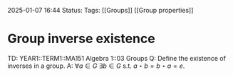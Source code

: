 2025-01-07 16:44
Status: 
Tags: [[Groups]] [[Group properties]]
# Group inverse existence

TD: YEAR1::TERM1::MA151 Algebra 1::03 Groups
Q: Define the existence of inverses in a group.
A: $\forall a \in G\ \exists b\in G$ s.t. $a\star b=b\star a=e$.